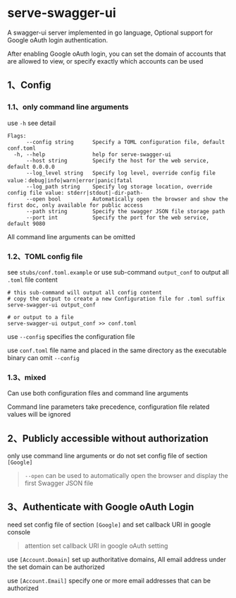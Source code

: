 # serve-swagger-ui

A swagger-ui server implemented in go language,
Optional support for Google oAuth login authentication.

After enabling Google oAuth login,
you can set the domain of accounts that are allowed to view,
or specify exactly which accounts can be used

## 1、Config

### 1.1、only command line arguments

use `-h` see detail

````
Flags:
      --config string      Specify a TOML configuration file, default conf.toml
  -h, --help               help for serve-swagger-ui
      --host string        Specify the host for the web service, default 0.0.0.0
      --log_level string   Specify log level, override config file value：debug|info|warn|error|panic|fatal
      --log_path string    Specify log storage location, override config file value: stderr|stdout|-dir-path-
      --open bool          Automatically open the browser and show the first doc, only available for public access
      --path string        Specify the swagger JSON file storage path
      --port int           Specify the port for the web service, default 9080
````

All command line arguments can be omitted

### 1.2、TOML config file

see `stubs/conf.toml.example`
or use sub-command `output_conf` to output all `.toml` file content

````
# this sub-command will output all config content
# copy the output to create a new Configuration file for .toml suffix
serve-swagger-ui output_conf

# or output to a file
serve-swagger-ui output_conf >> conf.toml
````

use `--config` specifies the configuration file

use `conf.toml` file name and placed in the same directory as the executable binary can omit `--config`

### 1.3、mixed

Can use both configuration files and command line arguments

Command line parameters take precedence, configuration file related values will be ignored

## 2、Publicly accessible without authorization

only use command line arguments or do not set config file of section `[Google]`

> `--open` can be used to automatically open the browser and display the first Swagger JSON file
## 3、Authenticate with Google oAuth Login

need set config file of section `[Google]` and set callback URI in google console

> attention set callback URI in google oAuth setting

use `[Account.Domain]` set up authoritative domains,
All email address under the set domain can be authorized

use `[Account.Email]` specify one or more email addresses that can be authorized
